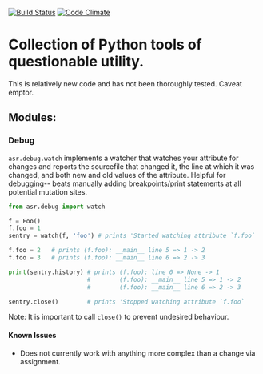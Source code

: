 [![Build Status](https://travis-ci.org/emintham/asr.svg?branch=master)](https://travis-ci.org/emintham/asr)
[![Code Climate](https://codeclimate.com/github/emintham/asr/badges/gpa.svg)](https://codeclimate.com/github/emintham/asr)

# Collection of Python tools of questionable utility.

This is relatively new code and has not been thoroughly tested. Caveat emptor.

## Modules:

### Debug

`asr.debug.watch` implements a watcher that watches your attribute for changes and reports the sourcefile that changed it, the line at which it was changed, and both new and old values of the attribute. Helpful for debugging-- beats manually adding breakpoints/print statements at all potential mutation sites.


```python
from asr.debug import watch

f = Foo()
f.foo = 1
sentry = watch(f, 'foo') # prints 'Started watching attribute `f.foo`

f.foo = 2   # prints (f.foo): __main__ line 5 => 1 -> 2
f.foo = 3   # prints (f.foo): __main__ line 6 => 2 -> 3

print(sentry.history) # prints (f.foo): line 0 => None -> 1
                      #        (f.foo): __main__ line 5 => 1 -> 2
                      #        (f.foo): __main__ line 6 => 2 -> 3

sentry.close()        # prints 'Stopped watching attribute `f.foo`
```

Note: It is important to call `close()` to prevent undesired behaviour.

#### Known Issues
- Does not currently work with anything more complex than a change via assignment.
